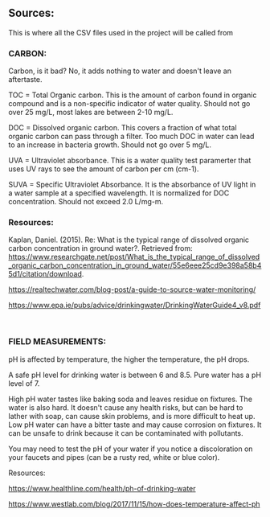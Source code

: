 ## Sources:
This is where all the CSV files used in the project will be called from


### CARBON:

Carbon, is it bad?
No, it adds nothing to water and doesn't leave an aftertaste. 

TOC = Total Organic carbon. This is the amount of carbon found in organic compound and is a non-specific indicator of water quality. Should not go over 25 mg/L, most lakes are between 2-10 mg/L.

DOC = Dissolved organic carbon. This covers a fraction of what total organic carbon can pass through a filter. Too much DOC in water can lead to an increase in bacteria growth. Should not go over 5 mg/L.

UVA = Ultraviolet absorbance. This is a water quality test paramerter that uses UV rays to see the amount of carbon per cm (cm-1).

SUVA = Specific Ultraviolet Absorbance. It is the absorbance of UV light in a water sample at a specified wavelength. It is normalized for DOC concentration. Should not exceed 2.0 L/mg-m.


### Resources:

Kaplan, Daniel. (2015). Re: What is the typical range of dissolved organic carbon concentration in ground water?. Retrieved from: https://www.researchgate.net/post/What_is_the_typical_range_of_dissolved_organic_carbon_concentration_in_ground_water/55e6eee25cd9e398a58b45d1/citation/download.

https://realtechwater.com/blog-post/a-guide-to-source-water-monitoring/

https://www.epa.ie/pubs/advice/drinkingwater/DrinkingWaterGuide4_v8.pdf




 
### FIELD MEASUREMENTS:

pH is affected by temperature, the higher the temperature, the pH drops.

A safe pH level for drinking water is between 6 and 8.5. Pure water has a pH level of 7.


High pH water tastes like baking soda and leaves residue on fixtures. The water is also hard. It doesn't cause any health risks, but can be hard to lather with soap, can cause skin problems, and is more difficult to heat up.
Low pH water can have a bitter taste and may cause corrosion on fixtures. It can be unsafe to drink because it can be contaminated with pollutants.

You may need to test the pH of your water if you notice a discoloration on your faucets and pipes (can be a rusty red, white or blue color).


Resources:

https://www.healthline.com/health/ph-of-drinking-water

https://www.westlab.com/blog/2017/11/15/how-does-temperature-affect-ph

